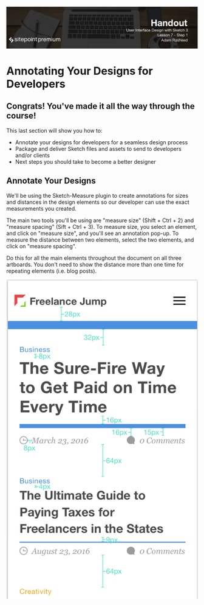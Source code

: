 ![](headings/7.1.png)

# Annotating Your Designs for Developers

## Congrats! You've made it all the way through the course!

This last section will show you how to:
- Annotate your designs for developers for a seamless design process
- Package and deliver Sketch files and assets to send to developers and/or clients
- Next steps you should take to become a better designer

## Annotate Your Designs
We'll be using the Sketch-Measure plugin to create annotations for sizes and distances in the design elements so our developer can use the exact measurements you created.

The main two tools you'll be using are "measure size" (Shift + Ctrl + 2) and "measure spacing" (Sift + Ctrl + 3). To measure size, you select an element, and click on "measure size", and you'll see an annotation pop-up. To measure the distance between two elements, select the two elements, and click on "measure spacing". 

Do this for all the main elements throughout the document on all three artboards. You don't need to show the distance more than one time for repeating elements (i.e. blog posts).

![](7-1-annotation.png)